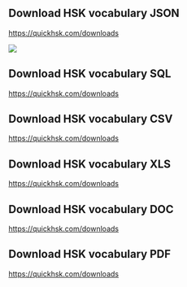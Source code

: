## Download HSK vocabulary JSON
https://quickhsk.com/downloads

<div>
<img src='img/1.gif'/>
</div>

## Download HSK vocabulary SQL
https://quickhsk.com/downloads
## Download HSK vocabulary CSV
https://quickhsk.com/downloads
## Download HSK vocabulary XLS
https://quickhsk.com/downloads
## Download HSK vocabulary DOC
https://quickhsk.com/downloads
## Download HSK vocabulary PDF
https://quickhsk.com/downloads

